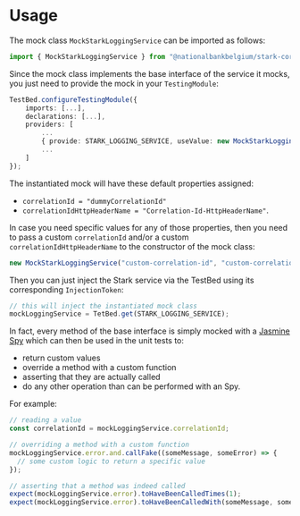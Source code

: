 # Usage

The mock class `MockStarkLoggingService` can be imported as follows:

```typescript
import { MockStarkLoggingService } from "@nationalbankbelgium/stark-core/testing";
```

Since the mock class implements the base interface of the service it mocks, you just need to provide the mock in your `TestingModule`:

```typescript
TestBed.configureTestingModule({
    imports: [...],
    declarations: [...],
    providers: [
        ...
        { provide: STARK_LOGGING_SERVICE, useValue: new MockStarkLoggingService() },
        ...
    ]
});
```

The instantiated mock will have these default properties assigned:

- `correlationId = "dummyCorrelationId"`
- `correlationIdHttpHeaderName = "Correlation-Id-HttpHeaderName"`.

In case you need specific values for any of those properties, then you need to pass a custom `correlationId` and/or a custom `correlationIdHttpHeaderName`
to the constructor of the mock class:

```typescript
new MockStarkLoggingService("custom-correlation-id", "custom-correlation-id-header");
```

Then you can just inject the Stark service via the TestBed using its corresponding `InjectionToken`:

```typescript
// this will inject the instantiated mock class
mockLoggingService = TetBed.get(STARK_LOGGING_SERVICE);
```

In fact, every method of the base interface is simply mocked
with a [Jasmine Spy](https://jasmine.github.io/api/3.5/Spy.html) which can then be used in the unit tests to:

- return custom values
- override a method with a custom function
- asserting that they are actually called
- do any other operation than can be performed with an Spy.

For example:

```typescript
// reading a value
const correlationId = mockLoggingService.correlationId;

// overriding a method with a custom function
mockLoggingService.error.and.callFake((someMessage, someError) => {
  // some custom logic to return a specific value
});

// asserting that a method was indeed called
expect(mockLoggingService.error).toHaveBeenCalledTimes(1);
expect(mockLoggingService.error).toHaveBeenCalledWith(someMessage, someError);
```
